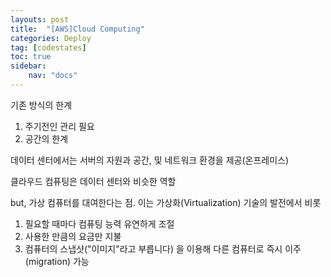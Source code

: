 ```yaml
---
layouts: post
title:  "[AWS]Cloud Computing"
categories: Deploy
tag: [codestates]
toc: true
sidebar:
    nav: "docs"
---
```


기존 방식의 한계

1. 주기전인 관리 필요
2. 공간의 한계

데이터 센터에서는 서버의 자원과 공간, 및 네트워크 환경을 제공(온프레미스)

클라우드 컴퓨팅은 데이터 센터와 비슷한 역할

but, 가상 컴퓨터를 대여한다는 점. 이는 가상화(Virtualization) 기술의 발전에서 비롯

1. 필요할 때마다 컴퓨팅 능력 유연하게 조절
2. 사용한 만큼의 요금만 지불
3. 컴퓨터의 스냅샷("이미지"라고 부릅니다) 을 이용해 다른 컴퓨터로 즉시 이주(migration) 가능